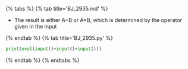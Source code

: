 {% tabs %}
{% tab title='BJ_2935.md' %}

* The result is either A+B or A*B, which is determined by the operator given in the input

{% endtab %}
{% tab title='BJ_2935.py' %}

```py
print(eval(input()+input()+input()))
```

{% endtab %}
{% endtabs %}